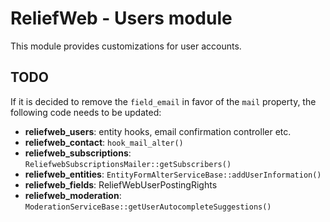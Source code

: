 ReliefWeb - Users module
========================

This module provides customizations for user accounts.

TODO
----

If it is decided to remove the `field_email` in favor of the `mail` property,
the following code needs to be updated:

- **reliefweb_users**: entity hooks, email confirmation controller etc.
- **reliefweb_contact**: `hook_mail_alter()`
- **reliefweb_subscriptions**: `ReliefwebSubscriptionsMailer::getSubscribers()`
- **reliefweb_entities**: `EntityFormAlterServiceBase::addUserInformation()`
- **reliefweb_fields**: ReliefWebUserPostingRights
- **reliefweb_moderation**: `ModerationServiceBase::getUserAutocompleteSuggestions()`
